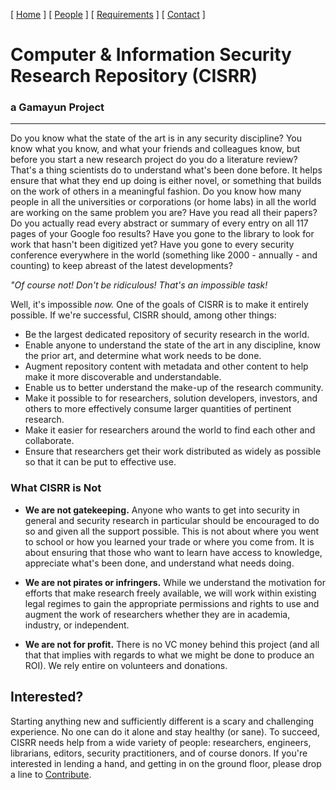 [ [Home](index.md) ] [ [People](people.md) ] [ [Requirements](requirements.md) ] [ [Contact](contact.md) ]

# Computer & Information Security Research Repository (CISRR)
### a Gamayun Project

***

Do you know what the state of the art is in any security discipline? You know what you know, and what your friends and colleagues know, but before you start a new research project do you do a literature review? That's a thing scientists do to understand what's been done before. It helps ensure that what they end up doing is either novel, or something that builds on the work of others in a meaningful fashion. Do you know how many people in all the universities or corporations (or home labs) in all the world are working on the same problem you are? Have you read all their papers? Do you actually read every abstract or summary of every entry on all 117 pages of your Google foo results?  Have you gone to the library to look for work that hasn't been digitized yet? Have you gone to every security conference everywhere in the world (something like 2000 - annually - and counting) to keep abreast of the latest developments?

*"Of course not! Don't be ridiculous! That's an impossible task!*

Well, it's impossible *now.* One of the goals of CISRR is to make it entirely possible. If we're successful, CISRR should, among other things:

* Be the largest dedicated repository of security research in the world.
* Enable anyone to understand the state of the art in any discipline, know the prior art, and determine what work needs to be done.
* Augment repository content with metadata and other content to help make it more discoverable and understandable.
* Enable us to better understand the make-up of the research community.
* Make it possible to for researchers, solution developers, investors, and others to more effectively consume larger quantities of pertinent research.
* Make it easier for researchers around the world to find each other and collaborate.
* Ensure that researchers get their work distributed as widely as possible so that it can be put to effective use.

### What CISRR is Not

* **We are not gatekeeping.** Anyone who wants to get into security in general and security research in particular should be encouraged to do so and given all the support possible. This is not about where you went to school or how you learned your trade or where you come from. It is about ensuring that those who want to learn have access to knowledge, appreciate what's been done, and understand what needs doing.
      
* **We are not pirates or infringers.** While we understand the motivation for efforts that make research freely available, we will work within existing legal regimes to gain the appropriate permissions and rights to use and augment the work of researchers whether they are in academia, industry, or independent.

* **We are not for profit.** There is no VC money behind this project (and all that that implies with regards to what we might be done to produce an ROI). We rely entire on volunteers and donations.

## Interested?

Starting anything new and sufficiently different is a scary and challenging experience. No one can do it alone and stay healthy (or sane). To succeed, CISRR needs help from a wide variety of people: researchers, engineers, librarians, editors, security practitioners, and of course donors. If you're interested in lending a hand, and getting in on the ground floor, please drop a line to [Contribute](mailto:contribute@cisrr.org).
